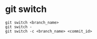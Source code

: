 # git switch

```shell
git switch <branch_name>
git switch -
git switch -c <branch_name> <commit_id>
```
